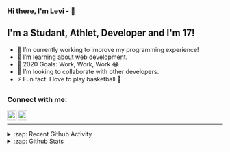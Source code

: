 ### Hi there, I'm Levi - 👋

## I'm a Studant, Athlet, Developer and I'm 17!

- 🔭 I’m currently working to improve my programming experience!
- 🌱 I’m learning about web development. 
- 🥅 2020 Goals: Work, Work, Work 😂
- 👯 I’m looking to collaborate with other developers. 
- ⚡ Fun fact: I love to play basketball 🏀

### Connect with me:

[<img align="left" alt="Levi | LinkedIn" width="22px" src="https://cdn.jsdelivr.net/npm/simple-icons@v3/icons/linkedin.svg" />][linkedin]
[<img align="left" alt="Levi | Instagram" width="22px" src="https://cdn.jsdelivr.net/npm/simple-icons@v3/icons/instagram.svg" />][instagram]

<br />

---
<details>
  <summary>:zap: Recent Github Activity</summary>
  
<!--START_SECTION:activity-->
1. 🗣 Commented on [#249](https://github.com//abhisheknaiidu/awesome-github-profile-readme/issues/249) in [abhisheknaiidu/awesome-github-profile-readme](https://github.com//abhisheknaiidu/awesome-github-profile-readme)
2. 🗣 Commented on [#249](https://github.com//abhisheknaiidu/awesome-github-profile-readme/issues/249) in [abhisheknaiidu/awesome-github-profile-readme](https://github.com//abhisheknaiidu/awesome-github-profile-readme)
3. 💪 Opened PR [#249](https://github.com//abhisheknaiidu/awesome-github-profile-readme/pull/249) in [abhisheknaiidu/awesome-github-profile-readme](https://github.com//abhisheknaiidu/awesome-github-profile-readme)
4. ❗️ Closed issue [#9](https://github.com//jamesgeorge007/github-activity-readme/issues/9) in [jamesgeorge007/github-activity-readme](https://github.com//jamesgeorge007/github-activity-readme)
5. 🗣 Commented on [#9](https://github.com//jamesgeorge007/github-activity-readme/issues/9) in [jamesgeorge007/github-activity-readme](https://github.com//jamesgeorge007/github-activity-readme)
<!--END_SECTION:activity-->

</details>

<details>
  <summary>:zap: Github Stats</summary>

  <img align="left" alt="codeSTACKr's Github Stats" src="https://github-readme-stats-two-woad.vercel.app/api?username=codeSTACKr&show_icons=true&hide_border=true" />

</details>


[instagram]: https://www.instagram.com/_levis44/
[linkedin]: https://www.linkedin.com/in/levi-ciarrocchi-1081251a6/

